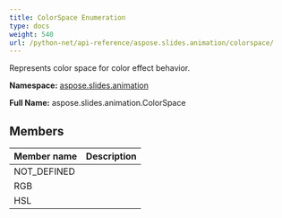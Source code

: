 ```yaml
---
title: ColorSpace Enumeration
type: docs
weight: 540
url: /python-net/api-reference/aspose.slides.animation/colorspace/
---
```


Represents color space for color effect behavior.

**Namespace:** [aspose.slides.animation](/slides/python-net/api-reference/aspose.slides.animation/)

**Full Name:** aspose.slides.animation.ColorSpace



## **Members**
|**Member name**|**Description**|
| :- | :- |
|NOT_DEFINED||
|RGB||
|HSL||

